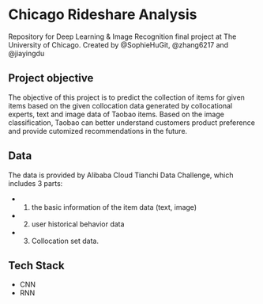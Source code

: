 # Chicago Rideshare Analysis
Repository for Deep Learning & Image Recognition final project at The University of Chicago. Created by @SophieHuGit, @zhang6217 and @jiayingdu

## Project objective
The objective of this project is to predict the collection of items for given items based on the given collocation data generated by collocational experts, text and image data of Taobao items. Based on the image classification, Taobao can better understand customers product preference and provide cutomized recommendations in the future.

## Data
The data is provided by Alibaba Cloud Tianchi Data Challenge, which includes 3 parts: 
- 1) the basic information of the item data (text, image) 
- 2) user historical behavior data
- 3) Collocation set data.

## Tech Stack
- CNN
- RNN
